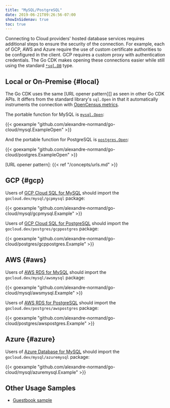 ```yaml
---
title: "MySQL/PostgreSQL"
date: 2019-06-21T09:26:56-07:00
showInSidenav: true
toc: true
---
```


Connecting to Cloud providers' hosted database services requires additional
steps to ensure the security of the connection. For example, each of GCP,
AWS and Azure require the use of custom certificate authorities to be
configured in the client. GCP requires a custom proxy with authentication
credentials. The Go CDK makes opening these connections easier while still
using the standard [`*sql.DB`][] type.

[`*sql.DB`]: https://godoc.org/database/sql#DB

<!--more-->

## Local or On-Premise {#local}

The Go CDK uses the same [URL opener pattern][] as seen in other Go CDK APIs. It
differs from the standard library's `sql.Open` in that it automatically
instruments the connection with [OpenCensus metrics][].

The portable function for MySQL is [`mysql.Open`][]:

{{< goexample "github.com/alexandre-normand/go-cloud/mysql.ExampleOpen" >}}

And the portable function for PostgreSQL is [`postgres.Open`][]:

{{< goexample "github.com/alexandre-normand/go-cloud/postgres.ExampleOpen" >}}

[`mysql.Open`]: https://godoc.org/gocloud.dev/mysql#Open
[OpenCensus metrics]: https://opencensus.io/integrations/sql/go_sql/
[`postgres.Open`]: https://godoc.org/gocloud.dev/postgres#Open
[URL opener pattern]: {{< ref "/concepts/urls.md" >}}

## GCP {#gcp}

Users of [GCP Cloud SQL for MySQL][] should import the `gocloud.dev/mysql/gcpmysql` package:

{{< goexample "github.com/alexandre-normand/go-cloud/mysql/gcpmysql.Example" >}}

Users of [GCP Cloud SQL for PostgreSQL][] should import the `gocloud.dev/postgres/gcppostgres` package:

{{< goexample "github.com/alexandre-normand/go-cloud/postgres/gcppostgres.Example" >}}

[GCP Cloud SQL for MySQL]: https://cloud.google.com/sql/docs/mysql/
[GCP Cloud SQL for PostgreSQL]: https://cloud.google.com/sql/docs/postgres/

## AWS {#aws}

Users of [AWS RDS for MySQL][] should import the `gocloud.dev/mysql/awsmysql` package:

{{< goexample "github.com/alexandre-normand/go-cloud/mysql/awsmysql.Example" >}}

Users of [AWS RDS for PostgreSQL][] should import the `gocloud.dev/postgres/awspostgres` package:

{{< goexample "github.com/alexandre-normand/go-cloud/postgres/awspostgres.Example" >}}

[AWS RDS for MySQL]: https://aws.amazon.com/rds/mysql/
[AWS RDS for PostgreSQL]: https://aws.amazon.com/rds/postgresql/

## Azure {#azure}

Users of [Azure Database for MySQL][] should import the `gocloud.dev/mysql/azuremysql` package:

{{< goexample "github.com/alexandre-normand/go-cloud/mysql/azuremysql.Example" >}}

[Azure Database for MySQL]: https://azure.microsoft.com/en-us/services/mysql/

## Other Usage Samples

* [Guestbook sample](https://gocloud.dev/tutorials/guestbook/)
